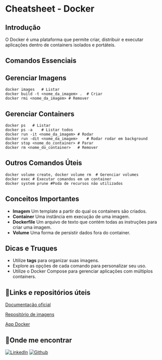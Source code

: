# Cheatsheet - Docker

## Introdução
O Docker é uma plataforma que permite criar, distribuir e executar aplicações dentro de containers isolados e portáteis.

## Comandos Essenciais

## Gerenciar Imagens

```
docker images	# Listar
docker build -t <nome_da_imagem> .	# Criar
docker rmi <nome_da_imagem>	# Remover
```

## Gerenciar Containers

```
docker ps	# Listar 
docker ps -a	# Listar todos
docker run -it <nome_da_imagem>	# Rodar 
docker run -dit <nome_da_imagem>	# Rodar rodar em background
docker stop <nome_do_container>	# Parar
docker rm <nome_do_container>	# Remover
```

## Outros Comandos Úteis

```
docker volume create, docker volume rm	# Gerenciar volumes
docker exec	# Executar comandos em um container
docker system prune	#Poda de recursos não utilizados
```

## Conceitos Importantes

- **Imagem** Um template a partir do qual os containers são criados.
- **Container** Uma instância em execução de uma imagem.
- **Dockerfile** Um arquivo de texto que contém todas as instruções para criar uma imagem.
- **Volume** Uma forma de persistir dados fora do container.

## Dicas e Truques

- Utilize **tags** para organizar suas imagens.
- Explore as opções de cada comando para personalizar seu uso.
- Utilize o Docker Compose para gerenciar aplicações com múltiplos containers.

## 🔗Links e repositórios úteis

[Documentação oficial](https//docs.docker.com/)

[Repositório de imagens](https://hub.docker.com/)

[App Docker](https://app.docker.com/)

## 🔎Onde me encontrar
[![LinkedIn](https://img.shields.io/badge/LinkedIn-000?style=for-the-badge&logo=linkedin&logoColor=0E76A8)](https://www.linkedin.com/in/jalisson-xavier/)
[![Github](https://img.shields.io/badge/Github-000?style=for-the-badge&logo=github)](https://github.com/jalisson-xavier)



